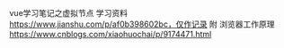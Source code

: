 vue学习笔记之虚拟节点
学习资料 https://www.jianshu.com/p/af0b398602bc，仅作记录
附 浏览器工作原理 https://www.cnblogs.com/xiaohuochai/p/9174471.html